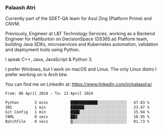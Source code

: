 ### Palaash Atri

Currently part of the SDET-QA team for Azul Zing (Platform Prime) and CNVM. 

Previously, Engineer at L&T Technology Services, working as a Backend Engineer for Halliburton on DecisionSpace (DS365.ai) Platform team, building Java SDKs, microservices and Kubernetes automation, validation and deployment tools using Python.

I speak C++, Java, JavaScript & Python 3.

I prefer Windows, but I work on macOS and Linux. The only Linux distro I prefer working on is Arch btw.

You can find me on LinkedIn at: https://www.linkedin.com/in/palaasha/

<!--START_SECTION:waka-->

```txt
From: 06 April 2024 - To: 13 April 2024

Python       3 mins          ████████████░░░░░░░░░░░░░   47.83 %
INI          1 min           ██████░░░░░░░░░░░░░░░░░░░   23.47 %
Git Config   1 min           ████░░░░░░░░░░░░░░░░░░░░░   15.94 %
YAML         0 secs          ██▓░░░░░░░░░░░░░░░░░░░░░░   10.95 %
Batchfile    0 secs          ▒░░░░░░░░░░░░░░░░░░░░░░░░   01.73 %
```

<!--END_SECTION:waka-->
